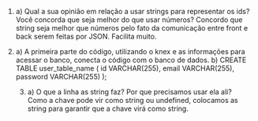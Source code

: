 1. a) Qual a sua opinião em relação a usar strings para representar os ids? Você concorda que seja melhor do que usar números?
Concordo que string seja melhor que números pelo fato da comunicação entre front e back serem feitas por JSON. Facilita muito.

2. a) A primeira parte do código, utilizando o knex e as informações para acessar o banco, conecta o código com o banco de dados.
b)  CREATE TABLE user_table_name (
    id VARCHAR(255), 
    email VARCHAR(255), 
    password VARCHAR(255)
    );  

    3. a) O que a linha as string faz? Por que precisamos usar ela ali?
        Como a chave pode vir como string ou undefined, colocamos as string para garantir que a chave virá como string.

        